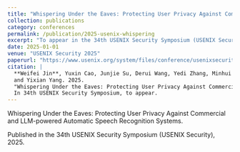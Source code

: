 ```yaml
---
title: "Whispering Under the Eaves: Protecting User Privacy Against Commercial and LLM-powered Automatic Speech Recognition Systems"
collection: publications
category: conferences
permalink: /publication/2025-usenix-whispering
excerpt: "To appear in the 34th USENIX Security Symposium (USENIX Security), 2025"
date: 2025-01-01
venue: "USENIX Security 2025"
paperurl: "https://www.usenix.org/system/files/conference/usenixsecurity25/sec25cycle1-prepub-743-jin-weifei.pdf"  # 如果有论文PDF或Arxiv链接，可在此填写
citation: |
  **Weifei Jin**, Yuxin Cao, Junjie Su, Derui Wang, Yedi Zhang, Minhui Xue, Jie Hao, Jin Song Dong, 
  and Yixian Yang. 2025. 
  "Whispering Under the Eaves: Protecting User Privacy Against Commercial and LLM-powered Automatic Speech Recognition Systems." 
  In 34th USENIX Security Symposium, to appear.
---
```


Whispering Under the Eaves: Protecting User Privacy Against Commercial and LLM-powered Automatic Speech Recognition Systems.

Published in the 34th USENIX Security Symposium (USENIX Security), 2025.
